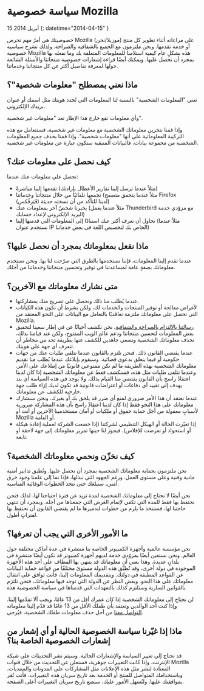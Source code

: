 # سياسة خصوصية Mozilla‏

15 أبريل 2014
{: datetime="2014-04-15" }

خصوصيتك هي أمرٌ مهم تحرص Mozilla (موزيلا/نحن)‎ على مراعاته أثناء تطوير كل منتج أو خدمة تقدمها. ونحن ملتزمون مع الجميع بالشفافية والصراحة. ولذلك تشرح سياسية خصوصية Mozilla هذه بشكلٍ عام كيفية استلامنا للمعلومات المتعلقة بك وما نفعله بها بمجرد أن نحصل عليها. ويمكنك أيضًا قراءة إشعارات خصوصية منتجاتنا والأسئلة الشائعة حولها لمعرفة تفاصيل أكثر عن كل منتجاتنا وخدماتنا. 

## ماذا نعني بمصطلح "معلومات شخصية"؟

تعني "المعلومات الشخصية" بالنسبة لنا المعلومات التي تُحدد هويتك مثل اسمك أو عنوان بريدك الإلكتروني.

وأي معلومات تقع خارج هذا الإطار تعد "معلومات غير شخصية".

وإذا قمنا بتخزين معلوماتك الشخصية مع معلومات غير شخصية، فسنتعامل مع هذه التركيبة المعلوماتية على أنها "معلومات شخصية". وإذا قمنا بحذف جميع المعلومات الشخصية من مجموعة بيانات، فالبيانات المتبقية ستكون عبارة عن معلومات غير شخصية.

## كيف نحصل على معلومات عنك؟

نحصل على معلومات عنك عندما:

* تقدمها إلينا مباشرةً ‎(مثلاً عندما ترسل إلينا تقارير الأعطال بإرادتك)
* نجمعها تلقائيًا من خلال منتجاتنا وخدماتنا ‎(مثلاً عندما يتحقق متصفح Firefox (فَيَرفُكس)‎ لدينا للتأكد من أن نسخته حديثة)
* يخبرنا شخصٌ آخر بمعلومات عنك ‎(مثلاً عندما يعمل Thunderbird مع مزوّدي خدمة البريد الإلكتروني لإعداد حسابك)
* نحاول أن نعرف أكثر عنك استنادًا إلى المعلومات التي قدمتها إلينا ‎(مثلاً عندما نستخدم عنوان IP الخاص بك لتخصيص اللغة في بعض خدماتنا)

## ماذا نفعل بمعلوماتك بمجرد أن نحصل عليها؟

عندما تقدم إلينا المعلومات، فإننا نستخدمها بالطرق التي صرّحت لنا بها. ونحن نستخدم معلوماتك بصفةٍ عامة لمساعدتنا في توفير وتحسين منتجاتنا وخدماتنا من أجلك.

## متى نشارك معلوماتك مع الآخرين؟

* عندما يُطلب منا ذلك ونحصل على تصريح منك بمشاركتها.
* لأغراض معالجة أو توفير المنتجات والخدمات لك، ولكن بشرط أن تكون هذه الكيانات التي تحصل على معلوماتك ملتزمة تعاقديًا بالتعامل مع البيانات على النحو المعتمَد من Mozilla‏.
* في إطار سعينا لتحقيق ‎[رسالتنا بالالتزام بالصراحة والشفافية](https://www.mozilla.org/about/manifesto/). نحن نكشف أحيانًا عن بعض المعلومات لتحسين منتجاتنا ودعم عالم الويب المفتوح، ولكن عند قيامنا بذلك، نحذف معلوماتك الشخصية ونسعى جاهدين للكشف عنها بطريقة تحد من مخاطر أن تتعرف أي جهة على هويتك.
* عندما يقتضي القانون ذلك. فنحن نلتزم بالقانون عندما نتلقى طلبات عنك من جهات حكومية أو فيما يتعلق بدعوى قضائية. وسنقوم بإبلاغك عندما يُطلب منا تقديم معلوماتك الشخصية بهذه الطريقة ما لم نكن ممنوعين قانونيًا من إطلاعك على الأمر. وعندما نتلقى طلبات مثل هذه، فسنكشف فقط عن معلوماتك الشخصية إذا كان لدينا اعتقادٌ راسخ بأن القانون يقتضي منا القيام بذلك. ولا يوجد في هذه السياسة أي بند يهدف إلى تقييد أي دفاعات أو اعتراضات قانونية قد تكون لديك إزاء طلب جهة خارجية للكشف عن معلوماتك.
* عندما نعتقد أن هذا الأمر ضروري لمنع أي ضرر قد يلحق بك أو بغيرك. ونحن سنشارك معلوماتك على هذا النحو فقط إذا كان لدينا اعتقادٌ راسخ بأن هذه المشاركة ضرورية لأسبابٍ معقولة من أجل حماية حقوق أو ملكيات أو أمان مستخدمينا الآخرين أو أنت أو Mozilla أو العامة.
* إذا تغيّرت الحالة أو الهيكل التنظيمي لشركتنا (إذا خضعت الشركة لعملية إعادة هيكلة أو استحواذ أو تعرضت للإفلاس)، فيجوز لنا حينها تمرير معلوماتك إلى جهة لاحقة أو تابعة.

## كيف نخزّن ونحمي معلوماتك الشخصية؟

نحن ملتزمون بحماية معلوماتك الشخصية بمجرد أن نحصل عليها. ونُطبق تدابير أمنية مادية وفنية وعلى مستوى العمل. ورغم الجهود التي نبذلها، فإذا نما إلى علمنا وجود خرق أمني، سنبلغك حتى تتخذ الخطوات الوقائية المناسبة.

نحن أيضًا لا نحتاج إلى معلوماتك الشخصية لمدة تزيد عن فترة احتياجنا لها، لذلك فنحن نحتفظ بها فقط للمدة التي تكفي لإتمام الغرض التي جمعناها من أجله. وبمجرد أن تنتهي حاجتنا لها، فسنتخذ ما يلزم من خطوات لتدميرها ما لم يقتضي القانون أن نحتفظ بها لفتراتٍ أطول.

## ما الأمور الأخرى التي يجب أن تعرفها؟

نحن مؤسسة عالمية وأجهزة الكمبيوتر الخاصة بنا منتشرة في عدة أماكن مختلفة حول العالم. ونحن نستعين أيضًا بمزوّدي خدمة لديهم أجهزة كمبيوتر قد تكون أيضًا منتشرة في بلدانٍ عديدة. وهذا يعني أن معلوماتك قد ينتهي بها المطاف على أحد هذه الأجهزة الموجودة في دولة أخرى، وقد تُطبِّق هذه الدولة مستوىً مختلفًا من قواعد حماية البيانات عن القواعد المطبقة في دولتك. وبتقديمك المعلومات إلينا، فأنت توافق على انتقال معلوماتك على هذا النحو. وبغض النظر عن الدولة التي توجد فيها معلوماتك، فنحن نلتزم بالقوانين السارية وسنلتزم كذلك بالتعهدات التي قدمناها في سياسة الخصوصية هذه.

لن نحتاج إلى معلوماتك الشخصية إذا كان عمرك أقل من 13 عامًا، ويجب ألا تقدّمها إلينا. وإذا كنت أحد الوالدين وتعتقد بأن طفلك الأقل من 13 عامًا قد قدّم إلينا معلوماته الشخصية، فيُرجى ‎[التواصل معنا](https://www.mozilla.org/privacy/#contact) من أجل حذف معلومات طفلك.

## ماذا إذا غيّرنا سياسة الخصوصية الحالية أو أي إشعار من إشعارات الخصوصية الخاصة بنا؟

قد نحتاج إلى تغيير السياسة والإشعارات الحالية.  وسيتم نشر التحديثات على شبكة الإنترنت. وإذا كانت التغييرات جوهرية، فسنعلن عن التحديث من خلال قنوات Mozilla المعتادة لنشر مثل هذه الإعلانات مثل المشاركات على المدونات والمنتديات. وباستخدامك المتواصل للمنتج أو الخدمة بعد تاريخ سريان هذه التغييرات، فأنت تُقر بموافقتك عليها. ولنُسهل الأمور عليك، سنضع تاريخ سريان التغييرات أعلى الصفحة.
